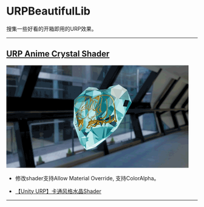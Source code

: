 # URPBeautifulLib
搜集一些好看的开箱即用的URP效果。

---
## [URP Anime Crystal Shader](https://github.com/CJT-Jackton/URP-Anime-Crystal-Shader)
![img](https://github.com/CJT-Jackton/URP-Anime-Crystal-Shader/blob/main/Images/screenshot-cookie-kiss-gem.gif)  
- 修改shader支持Allow Material Override, 支持ColorAlpha。  

+ [【Unity URP】卡通风格水晶Shader](http://flowingcrescent.net/en/%E3%80%90Unity-URP%E3%80%91%E5%8D%A1%E9%80%9A%E9%A3%8E%E6%A0%BC%E6%B0%B4%E6%99%B6Shader/)

---




